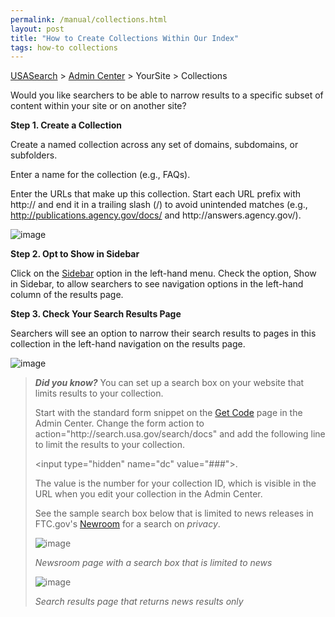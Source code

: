 ```yaml
---
permalink: /manual/collections.html
layout: post
title: "How to Create Collections Within Our Index"
tags: how-to collections
---
```

[USASearch](http://usasearch.howto.gov) > [Admin Center](http://search.usa.gov/affiliates/home) > YourSite > Collections

<p>Would you like searchers to be able to narrow results to a specific subset of content within your site or on another site?</p>
<p><strong>Step 1. Create a Collection</strong></p>
<p>Create a named collection across any set of domains, subdomains, or subfolders.</p>
<p>Enter a name for the collection (e.g., FAQs).</p>
<p>Enter the URLs that make up this collection. Start each URL prefix with http:// and end it in a trailing slash (/) to avoid unintended matches (e.g., <a href="http://publications.agency.gov/docs/">http://publications.agency.gov/docs/</a> and http://answers.agency.gov/).</p>
<p><img alt="image" src="http://f22818b4dfc10241d8a3-f1564c64756a8cfee25b6b19953b1d23.r31.cf2.rackcdn.com/tumblr_m0j67qCpD31qid15q.png"/></p>
<p><strong>Step 2. Opt to Show in Sidebar</strong></p>
<p>Click on the <a href="/manual/sidebar.html">Sidebar</a> option in the left-hand menu. Check the option, Show in Sidebar, to allow searchers to see navigation options in the left-hand column of the results page.</p>
<p><strong>Step 3. Check Your Search Results Page</strong></p>
<p>Searchers will see an option to narrow their search results to pages in this collection in the left-hand navigation on the results page.</p>
<p><img alt="image" src="http://f22818b4dfc10241d8a3-f1564c64756a8cfee25b6b19953b1d23.r31.cf2.rackcdn.com/tumblr_m0j6jwQoHO1qid15q.png"/></p>
<blockquote>
<div>
<p><em><strong>Did you know?</strong> </em>You can set up a search box on your website that limits results to your collection. </p>
<p>Start with the standard form snippet on the <a href="/manual/get-code.html">Get Code</a> page in the Admin Center. Change the form action to action="http://search.usa.gov/search/docs" and add the following line to limit the results to your collection. </p>
<p>&lt;input type="hidden" name="dc" value="###"&gt;.</p>
<p>The value is the number for your collection ID, which is visible in the URL when you edit your collection in the Admin Center.</p>
<p>See the sample search box below that is limited to news releases in FTC.gov's <a href="http://www.ftc.gov/opa/index.shtml">Newroom</a> for a search on <em>privacy</em>.</p>
<p><img alt="image" src="http://f22818b4dfc10241d8a3-f1564c64756a8cfee25b6b19953b1d23.r31.cf2.rackcdn.com/tumblr_mezhnwedQK1qid15q.png"/></p>
<p><em>Newsroom page with a search box that is limited to news </em></p>
<p><img alt="image" src="http://f22818b4dfc10241d8a3-f1564c64756a8cfee25b6b19953b1d23.r31.cf2.rackcdn.com/tumblr_mezhr7VJZU1qid15q.png"/></p>
<p><em>Search results page that returns news results </em><em>only</em></p>
</div>
</blockquote>
